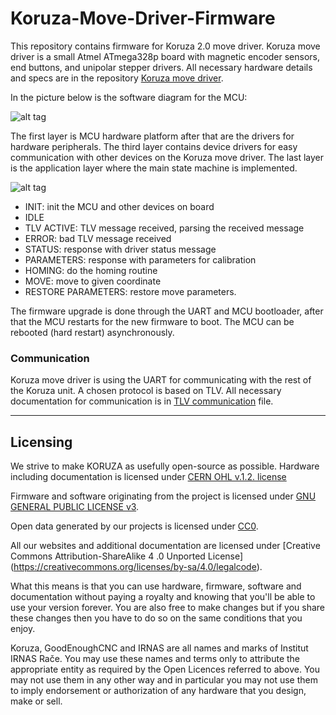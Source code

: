 # Koruza-Move-Driver-Firmware

This repository contains firmware for Koruza 2.0 move driver. Koruza move driver is a small Atmel ATmega328p board with magnetic encoder sensors, end buttons, and unipolar stepper drivers. All necessary hardware details and specs are in the repository [Koruza move driver](link1).

In the picture below is the software diagram for the MCU:

![alt tag](https://raw.githubusercontent.com/IRNAS/Koruza-Move-Driver-Firmware/docs/Copy%20of%20koruza_move_driver_sw.png)

The first layer is MCU hardware platform after that are the drivers for hardware peripherals. The third layer contains device drivers for easy communication with other devices on the Koruza move driver.
The last layer is the application layer where the main state machine is implemented.

![alt tag](https://github.com/IRNAS/Koruza-Move-Driver-Firmware/blob/docs/koruza_move_driver_sm.png)

* INIT: init the MCU and other devices on board
* IDLE
* TLV ACTIVE: TLV message received, parsing the received message
* ERROR: bad TLV message received
* STATUS: response with driver status message
* PARAMETERS: response with parameters for calibration
* HOMING: do the homing routine
* MOVE: move to given coordinate
* RESTORE PARAMETERS: restore move parameters.

The firmware upgrade is done through the UART and MCU bootloader, after that the MCU restarts for the new firmware to boot. The MCU can be rebooted (hard restart) asynchronously. 

### Communication
Koruza move driver is using the UART for communicating with the rest of the Koruza unit. A chosen protocol is based on TLV. All necessary documentation for communication is in [TLV communication](https://github.com/IRNAS/Koruza-Move-Driver-Firmware/blob/docs/TLV_communication.md) file.

---

## Licensing

We strive to make KORUZA as usefully open-source as possible.
Hardware including documentation is licensed under [CERN OHL v.1.2. license](http://www.ohwr.org/licenses/cern-ohl/v1.2)

Firmware and software originating from the project is licensed under [GNU GENERAL PUBLIC LICENSE v3](http://www.gnu.org/licenses/gpl-3.0.en.html).

Open data generated by our projects is licensed under [CC0](https://creativecommons.org/publicdomain/zero/1.0/legalcode).

All our websites and additional documentation are licensed under [Creative Commons Attribution-ShareAlike 4 .0 Unported License] (https://creativecommons.org/licenses/by-sa/4.0/legalcode).

What this means is that you can use hardware, firmware, software and documentation without paying a royalty and knowing that you'll be able to use your version forever. You are also free to make changes but if you share these changes then you have to do so on the same conditions that you enjoy.

Koruza, GoodEnoughCNC and IRNAS are all names and marks of Institut IRNAS Rače. 
You may use these names and terms only to attribute the appropriate entity as required by the Open Licences referred to above. You may not use them in any other way and in particular you may not use them to imply endorsement or authorization of any hardware that you design, make or sell.

[link1]: <nolink>
[link2]: <https://github.com/IRNAS/Koruza-Move-Driver-Firmware/blob/docs/TLV_communication.md>

